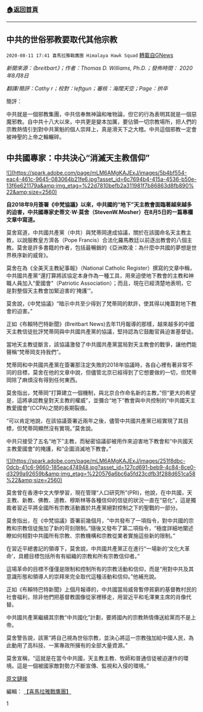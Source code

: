 ###  [:house:返回首頁](https://github.com/ourhimalayas/txt)
---

## 中共的世俗邪教要取代其他宗教
`2020-08-11 17:41 喜馬拉雅戰鷹團 Himalaya Hawk Squad` [轉載自GNews](https://gnews.org/zh-hant/293411/)

*新聞來源：《breitbart》；作者：Thomas D. Williams, Ph.D.；發佈時間： 2020年8月8日*

*翻譯/簡評：Cathy r；校對：leftgun；審核：海闊天空；Page：拱卒*

簡評：

中共就是一個邪教集團，中共信奉無神論和唯物論，但它的行為表明其就是一個惡魔邪教。自中共十八大以來，中共更是變本加厲，要佔領一切宗教場所，把人們的宗教熱情引到對中共黨魁的個人崇拜上，真是滑天下之大稽。中共這個邪教一定會被神聖的上帝之輪輾碎。

##  **中共國專家：中共決心“消滅天主教信仰”** 

[!\[\](https://spark.adobe.com/page/mLM6AMgKAJExJ/images/5b4bf554-eac4-461c-9645-083064b21fe6.jpg?asset_id=6c7694b4-415a-4536-b50e-13f6e621179a&amp;img_etag=%22d7810befb2a311981f7b86863d8fb890%22&amp;size=2560)](https://spark.adobe.com/page/mLM6AMgKAJExJ/images/5b4bf554-eac4-461c-9645-083064b21fe6.jpg?asset_id=6c7694b4-415a-4536-b50e-13f6e621179a&amp;img_etag=%22d7810befb2a311981f7b86863d8fb890%22&amp;size=1024)

**自2018年9月簽署《中梵協議》以來，中共國的“地下”天主教會面臨著越來越多的迫害，中共國專家史蒂文·W·莫舍（StevenW.Mosher）在8月5日的一篇專欄文章中寫道。**

莫舍寫道，中共國共產黨（中共）與梵蒂岡達成協議，關於在該國命名天主教主教，以說服教皇方濟各（Pope Francis）合法化羅馬教廷以前逐出教會的八個主教。莫舍是許多書籍的作者，包括最暢銷的《亞洲欺凌：為什麼中共國的夢想是世界秩序新的威脅》。

莫舍在為《全美天主教紀事報》（National Catholic Register）撰寫的文章中稱，中共國共產黨“還打算將該協定本身作為一種工具，用來迫使地下教會的主教和神職人員加入“愛國會”（Patriotic Association）；而且，現在已經清楚地表明，它是對整個天主教會加緊迫害的’掩護’”。

莫舍說，《中梵協議》“暗示中共至少得到了梵蒂岡的默許，使其得以掩蓋對地下教會的迫害。”

正如《布賴特巴特新聞》(Breitbart News)去年11月報導的那樣，越來越多的中國天主教信徒批評梵蒂岡與中共國共產黨的協議，堅持認為它鼓勵官員迫害基督徒。

當地天主教徒斷言，該協議激發了中共國共產黨當局對天主教會的戰爭，讓他們能聲稱“梵蒂岡支持我們”。

梵蒂岡和中共國共產黨在簽署那注定失敗的2018年協議時，各自心裡有著非常不同的目標，莫舍在他的文章中說，但儘管北京已經得到了它想要做的一切，但梵蒂岡除了麻煩沒有得到任何東西。

莫舍指出，梵蒂岡“打算建立一個機制，與北京合作命名新的主教，”但“更大的希望是，這將承認教皇對天主教的權威”，並彌合“地下”教會與中共控制的“中共國天主教愛國會”(CCPA)之間的長期裂痕。

“可以肯定地說，在該協議簽署近兩年之後，儘管中共國共產黨已經實現了其目標，但梵蒂岡顯然沒有實現。”莫舍說。

中共只接受了五名“地下”主教，而秘密協議卻被用作來迫害地下教會和“中共國天主教愛國會”的掩護，和“企圖消滅地下教會。”

[!\[\](https://spark.adobe.com/page/mLM6AMgKAJExJ/images/251f8dbc-0dcb-41c6-9660-185eac474948.jpg?asset_id=127cd691-beb9-4c84-8ce0-d3299a92659b&amp;img_etag=%220576a6bc6a5fd23cdfb3f288d651ca58%22&amp;size=2560)](https://spark.adobe.com/page/mLM6AMgKAJExJ/images/251f8dbc-0dcb-41c6-9660-185eac474948.jpg?asset_id=127cd691-beb9-4c84-8ce0-d3299a92659b&amp;img_etag=%220576a6bc6a5fd23cdfb3f288d651ca58%22&amp;size=1024)

莫舍曾在香港中文大學學習，現在管理“人口研究所”(PRI)，他說，在中共國，天主教、新教、佛教、道教、穆斯林等各種信仰的信徒的狀況一直在“惡化”，這是獨裁者習近平將全國所有宗教活動置於共產黨絕對控制之下的聖戰的一部分。

莫舍指出，在《中梵協議》簽署前幾個月，“中共發布了一項指令，對中共國的宗教和宗教信徒施加了新的苛刻限制。”隨後又發布了第二項指令，“極度詳細地闡述瞭如何相對中共國所有宗教、宗教機構和宗教從業者實施這些新的限制。”

在習近平總書記的領導下，莫舍說，中共國共產黨正在進行“一場新的’文化大革命’，具體目標包括所有有組織的宗教和所有宗教信仰者。”

這場革命的目標不僅僅是限制和控制所有的宗教活動和信仰，而是“用對中共及其意識形態和領導人的崇拜來完全取代這種活動和信仰。”他補充說。

正如《布賴特巴特新聞》上個月報導的，中共國當局威脅暫停貧窮的基督教村民的社會福利，除非他們把基督教圖像從家裡移走，用習近平和毛澤東主席的肖像代替。

中共國共產黨繼續其宗教“中共國化”計劃，要將國內的宗教熱情傳送給黨而不是上帝。

莫舍警告說，該黨“將自己視為世俗宗教，並決心將這一宗教強加給中國人民，為此動用了高科技、一黨專政所擁有的全部大量資源。”

莫舍宣稱，“這就是在當今中共國，天主教主教、牧師和普通信徒被迫運作的環境。這是一個被國家敵對勢力不斷宣傳、監視和入侵的環境。”

[原文鏈接](https://www.breitbart.com/national-security/2020/08/08/china-expert-communist-party-determined-to-extinguish-the-catholic-faith/)

編輯： [【喜馬拉雅戰鷹團】](https://spark.adobe.com/page/mLM6AMgKAJExJ/)

1
